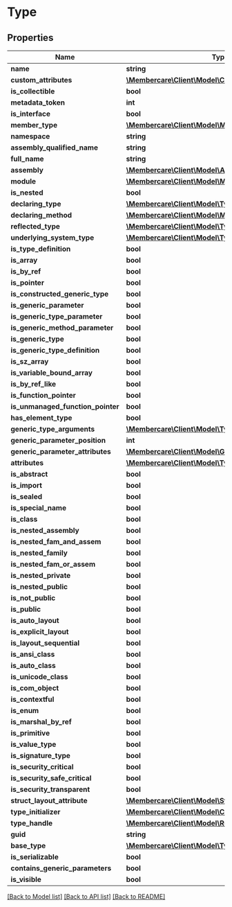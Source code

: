 # Type

## Properties
Name | Type | Description | Notes
------------ | ------------- | ------------- | -------------
**name** | **string** |  | [optional] 
**custom_attributes** | [**\Membercare\Client\Model\CustomAttributeData[]**](CustomAttributeData.md) |  | [optional] 
**is_collectible** | **bool** |  | [optional] 
**metadata_token** | **int** |  | [optional] 
**is_interface** | **bool** |  | [optional] 
**member_type** | [**\Membercare\Client\Model\MemberTypes**](MemberTypes.md) |  | [optional] 
**namespace** | **string** |  | [optional] 
**assembly_qualified_name** | **string** |  | [optional] 
**full_name** | **string** |  | [optional] 
**assembly** | [**\Membercare\Client\Model\Assembly**](Assembly.md) |  | [optional] 
**module** | [**\Membercare\Client\Model\Module**](Module.md) |  | [optional] 
**is_nested** | **bool** |  | [optional] 
**declaring_type** | [**\Membercare\Client\Model\Type**](Type.md) |  | [optional] 
**declaring_method** | [**\Membercare\Client\Model\MethodBase**](MethodBase.md) |  | [optional] 
**reflected_type** | [**\Membercare\Client\Model\Type**](Type.md) |  | [optional] 
**underlying_system_type** | [**\Membercare\Client\Model\Type**](Type.md) |  | [optional] 
**is_type_definition** | **bool** |  | [optional] 
**is_array** | **bool** |  | [optional] 
**is_by_ref** | **bool** |  | [optional] 
**is_pointer** | **bool** |  | [optional] 
**is_constructed_generic_type** | **bool** |  | [optional] 
**is_generic_parameter** | **bool** |  | [optional] 
**is_generic_type_parameter** | **bool** |  | [optional] 
**is_generic_method_parameter** | **bool** |  | [optional] 
**is_generic_type** | **bool** |  | [optional] 
**is_generic_type_definition** | **bool** |  | [optional] 
**is_sz_array** | **bool** |  | [optional] 
**is_variable_bound_array** | **bool** |  | [optional] 
**is_by_ref_like** | **bool** |  | [optional] 
**is_function_pointer** | **bool** |  | [optional] 
**is_unmanaged_function_pointer** | **bool** |  | [optional] 
**has_element_type** | **bool** |  | [optional] 
**generic_type_arguments** | [**\Membercare\Client\Model\Type[]**](Type.md) |  | [optional] 
**generic_parameter_position** | **int** |  | [optional] 
**generic_parameter_attributes** | [**\Membercare\Client\Model\GenericParameterAttributes**](GenericParameterAttributes.md) |  | [optional] 
**attributes** | [**\Membercare\Client\Model\TypeAttributes**](TypeAttributes.md) |  | [optional] 
**is_abstract** | **bool** |  | [optional] 
**is_import** | **bool** |  | [optional] 
**is_sealed** | **bool** |  | [optional] 
**is_special_name** | **bool** |  | [optional] 
**is_class** | **bool** |  | [optional] 
**is_nested_assembly** | **bool** |  | [optional] 
**is_nested_fam_and_assem** | **bool** |  | [optional] 
**is_nested_family** | **bool** |  | [optional] 
**is_nested_fam_or_assem** | **bool** |  | [optional] 
**is_nested_private** | **bool** |  | [optional] 
**is_nested_public** | **bool** |  | [optional] 
**is_not_public** | **bool** |  | [optional] 
**is_public** | **bool** |  | [optional] 
**is_auto_layout** | **bool** |  | [optional] 
**is_explicit_layout** | **bool** |  | [optional] 
**is_layout_sequential** | **bool** |  | [optional] 
**is_ansi_class** | **bool** |  | [optional] 
**is_auto_class** | **bool** |  | [optional] 
**is_unicode_class** | **bool** |  | [optional] 
**is_com_object** | **bool** |  | [optional] 
**is_contextful** | **bool** |  | [optional] 
**is_enum** | **bool** |  | [optional] 
**is_marshal_by_ref** | **bool** |  | [optional] 
**is_primitive** | **bool** |  | [optional] 
**is_value_type** | **bool** |  | [optional] 
**is_signature_type** | **bool** |  | [optional] 
**is_security_critical** | **bool** |  | [optional] 
**is_security_safe_critical** | **bool** |  | [optional] 
**is_security_transparent** | **bool** |  | [optional] 
**struct_layout_attribute** | [**\Membercare\Client\Model\StructLayoutAttribute**](StructLayoutAttribute.md) |  | [optional] 
**type_initializer** | [**\Membercare\Client\Model\ConstructorInfo**](ConstructorInfo.md) |  | [optional] 
**type_handle** | [**\Membercare\Client\Model\RuntimeTypeHandle**](RuntimeTypeHandle.md) |  | [optional] 
**guid** | **string** |  | [optional] 
**base_type** | [**\Membercare\Client\Model\Type**](Type.md) |  | [optional] 
**is_serializable** | **bool** |  | [optional] 
**contains_generic_parameters** | **bool** |  | [optional] 
**is_visible** | **bool** |  | [optional] 

[[Back to Model list]](../../README.md#documentation-for-models) [[Back to API list]](../../README.md#documentation-for-api-endpoints) [[Back to README]](../../README.md)

